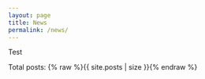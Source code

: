 ```yaml
---
layout: page
title: News
permalink: /news/
---
```


Test

Total posts: {% raw %}{{ site.posts | size }}{% endraw %}
